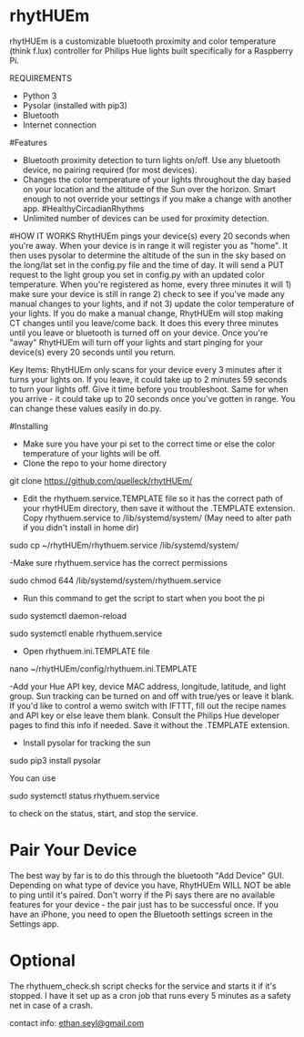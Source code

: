 # rhytHUEm

rhytHUEm is a customizable bluetooth proximity and color temperature (think f.lux) controller for Philips Hue lights built specifically for a Raspberry Pi. 

REQUIREMENTS
- Python 3
- Pysolar (installed with pip3)
- Bluetooth
- Internet connection

#Features
- Bluetooth proximity detection to turn lights on/off. Use any bluetooth device, no pairing required (for most devices).
- Changes the color temperature of your lights throughout the day based on your location and the altitude of the Sun over the horizon. Smart enough to not override your settings if you make a change with another app. #HealthyCircadianRhythms
- Unlimited number of devices can be used for proximity detection.


#HOW IT WORKS
RhytHUEm pings your device(s) every 20 seconds when you're away. When your device is in range it will register you as "home". It then uses pysolar to determine the altitude of the sun in the sky based on the long/lat set in the config.py file and the time of day. It will send a PUT request to the light group you set in config.py with an updated color temperature. When you're registered as home, every three minutes it will 1) make sure your device is still in range 2) check to see if you've made any manual changes to your lights, and if not 3) update the color temperature of your lights. If you do make a manual change, RhytHUEm will stop making CT changes until you leave/come back. It does this every three minutes until you leave or bluetooth is turned off on your device. Once you're "away" RhytHUEm will turn off your lights and start pinging for your device(s) every 20 seconds until you return.

Key Items: RhytHUEm only scans for your device every 3 minutes after it turns your lights on. If you leave, it could take up to 2 minutes 59 seconds to turn your lights off. Give it time before you troubleshoot. Same for when you arrive - it could take up to 20 seconds once you've gotten in range. You can change these values easily in do.py.

#Installing
- Make sure you have your pi set to the correct time or else the color temperature of your lights will be off.
- Clone the repo to your home directory 

git clone https://github.com/quelleck/rhytHUEm/
- Edit the rhythuem.service.TEMPLATE file so it has the correct path of your rhytHUEm directory, then save it without the .TEMPLATE extension. Copy rhythuem.service to /lib/systemd/system/ (May need to alter path if you didn't install in home dir)

sudo cp ~/rhytHUEm/rhythuem.service /lib/systemd/system/

-Make sure rhythuem.service has the correct permissions

sudo chmod 644 /lib/systemd/system/rhythuem.service
- Run this command to get the script to start when you boot the pi 

sudo systemctl daemon-reload

sudo systemctl enable rhythuem.service
- Open rhythuem.ini.TEMPLATE file 

nano ~/rhytHUEm/config/rhythuem.ini.TEMPLATE

-Add your Hue API key, device MAC address, longitude, latitude, and light group. Sun tracking can be turned on and off with true/yes or leave it blank. If you'd like to control a wemo switch with IFTTT, fill out the recipe names and API key or else leave them blank. Consult the Philips Hue developer pages to find this info if needed. Save it without the .TEMPLATE extension.


- Install pysolar for tracking the sun


sudo pip3 install pysolar


You can use 

sudo systemctl status rhythuem.service

to check on the status, start, and stop the service.

# Pair Your Device
The best way by far is to do this through the bluetooth "Add Device" GUI. Depending on what type of device you have, RhytHUEm WILL NOT be able to ping until it's paired. Don't worry if the Pi says there are no available features for your device - the pair just has to be successful once. If you have an iPhone, you need to open the Bluetooth settings screen in the Settings app.

# Optional
The rhythuem_check.sh script checks for the service and starts it if it's stopped. I have it set up as a cron job that runs every 5 minutes as a safety net in case of a crash.

contact info: ethan.seyl@gmail.com
